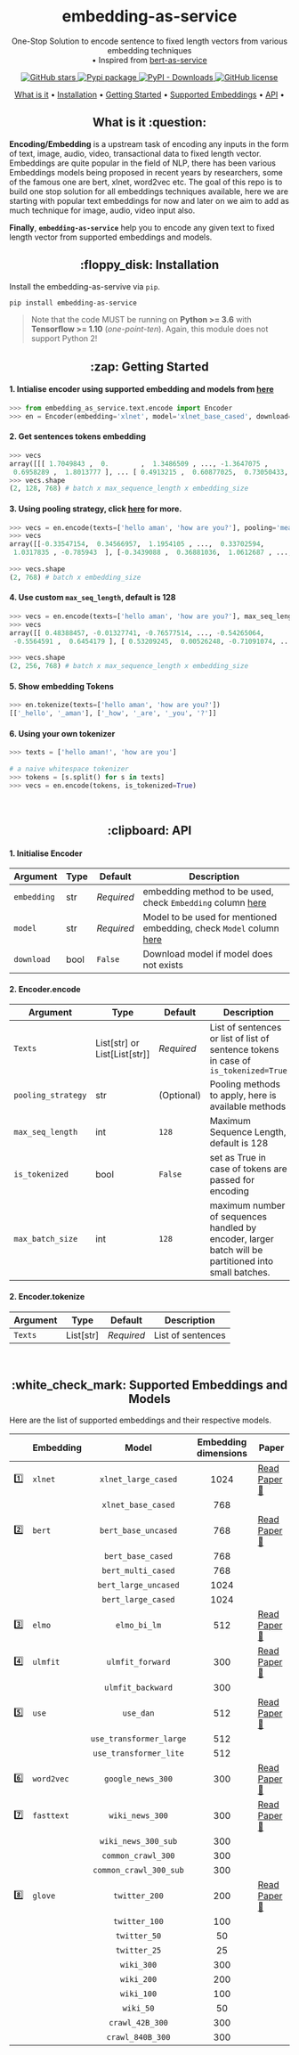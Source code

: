 
<h1 align="center">embedding-as-service</h1>  
<p align="center">One-Stop Solution to encode sentence to fixed length vectors from various embedding techniques   
<br>• Inspired from <a href="https://github.com/hanxiao/bert-as-service"> bert-as-service</a> </p>  
<p align="center">  
  <a href="https://github.com/amansrivastava17/embedding-as-service/stargazers">  
    <img src="https://img.shields.io/github/stars/amansrivastava17/embedding-as-service.svg?colorA=orange&colorB=orange&logo=github"  
         alt="GitHub stars">  
  </a>  
  <a href="https://pypi.org/project/embedding-as-service/">  
      <img src="https://img.shields.io/pypi/v/embedding-as-service?colorB=brightgreen" alt="Pypi package">  
    </a>  
  <a href="https://pypi.org/project/embedding-as-service/">  
      <img alt="PyPI - Downloads" src="https://img.shields.io/pypi/dm/embedding-as-service">  
  </a>  
  <a href="https://github.com/amansrivastava/embedding-as-service/blob/master/LICENSE">  
        <img src="https://img.shields.io/github/license/amansrivastava17/embedding-as-service.svg"  
             alt="GitHub license">  
  </a>  
</p>  
  
<p align="center">  
 <a href="#what-is-it-question">What is it</a> •  
  <a href="#floppy_disk-installation">Installation</a> •  
  <a href="#-zap-getting-started">Getting Started</a> •  
  <a href="#-white_check_mark-supported-embeddings-and-models">Supported Embeddings</a> •  
  <a href="#-clipboard-api-">API</a> •   
</p>  
  
<h2 align="center">What is it :question:</h3>  
  
**Encoding/Embedding** is a upstream task of encoding any inputs in the form of text, image, audio, video, transactional data to fixed length vector. Embeddings are quite popular in the field of NLP, there has been various Embeddings models being proposed in recent years by researchers, some of the famous one are bert, xlnet, word2vec etc. The goal of this repo is to build one stop solution for all embeddings techniques available, here we are starting with popular text embeddings for now and later on we aim  to add as much technique for image, audio, video input also.  
  
**Finally**, **`embedding-as-service`** help you to encode any given text to fixed length vector from supported embeddings and models.  
  
<h2 align="center">:floppy_disk: Installation</h2>  
  
Install the embedding-as-servive via `pip`.   
```bash  
pip install embedding-as-service
```  
> Note that the code MUST be running on **Python >= 3.6** with **Tensorflow >= 1.10** (_one-point-ten_). Again, this module does not support Python 2!  
  
<h2 align="center"> :zap: Getting Started</h2>  
  
#### 1. **Intialise encoder using supported embedding** and models from <a href="#-white_check_mark-supported-embeddings-and-models">here</a>  
```python  
>>> from embedding_as_service.text.encode import Encoder  
>>> en = Encoder(embedding='xlnet', model='xlnet_base_cased', download=True)  
```  
#### 2. Get sentences **tokens embedding**  
```python >>> vecs = en.encode(texts=['hello aman', 'how are you?'])  
>>> vecs  
array([[[ 1.7049843 ,  0.        ,  1.3486509 , ..., -1.3647075 ,  
 0.6958289 ,  1.8013777 ], ... [ 0.4913215 ,  0.60877025,  0.73050433, ..., -0.64490885, 0.8525057 ,  0.3080206 ]]], dtype=float32)  
>>> vecs.shape  
(2, 128, 768) # batch x max_sequence_length x embedding_size  
```  
#### 3. Using **pooling strategy**, click <a href="#pooling strategy">here</a> for more.  
```python  
>>> vecs = en.encode(texts=['hello aman', 'how are you?'], pooling='mean')  
>>> vecs  
array([[-0.33547154,  0.34566957,  1.1954105 , ...,  0.33702594,  
 1.0317835 , -0.785943  ], [-0.3439088 ,  0.36881036,  1.0612687 , ...,  0.28851607, 1.1107115 , -0.6253736 ]], dtype=float32)  
  
>>> vecs.shape  
(2, 768) # batch x embedding_size  
```  
#### 4. Use custom `max_seq_length`, default is 128  
```python  
>>> vecs = en.encode(texts=['hello aman', 'how are you?'], max_seq_length=256)  
>>> vecs  
array([[ 0.48388457, -0.01327741, -0.76577514, ..., -0.54265064,  
 -0.5564591 ,  0.6454179 ], [ 0.53209245,  0.00526248, -0.71091074, ..., -0.5171917 , -0.40458363,  0.6779779 ]], dtype=float32)  
  
>>> vecs.shape  
(2, 256, 768) # batch x max_sequence_length x embedding_size  
```  
#### 5. Show embedding Tokens  
```python  
>>> en.tokenize(texts=['hello aman', 'how are you?'])  
[['_hello', '_aman'], ['_how', '_are', '_you', '?']]  
```  
  
#### 6. Using your own tokenizer  
```python  
>>> texts = ['hello aman!', 'how are you']  
  
# a naive whitespace tokenizer  
>>> tokens = [s.split() for s in texts]  
>>> vecs = en.encode(tokens, is_tokenized=True)  
```  
<br>
<h2 align="center"> :clipboard: API </h2>  

#### 1.  Initialise Encoder

  | Argument | Type | Default | Description |
|--------------------|------|-------------|----------------------------------------------------------------------------------------------------------------------------------------------------------------|
| `embedding` | str | *Required* | embedding method to be used, check `Embedding` column <a href="#-white_check_mark-supported-embeddings-and-models">here</a>|
| `model`| str |*Required*| Model to be used for mentioned embedding, check `Model` column <a href="#-white_check_mark-supported-embeddings-and-models">here</a>|
| `download`| bool |`False`| Download model if model does not exists|

#### 2.  Encoder.encode

  | Argument | Type | Default | Description |
|--------------------|------|-------------|----------------------------------------------------------------------------------------------------------------------------------------------------------------|
| `Texts` | List[str] or List[List[str]] | *Required* | List of sentences or list of list of sentence tokens in case of `is_tokenized=True`
| `pooling_strategy`| str |(Optional)| Pooling methods to apply, here is available methods|
| `max_seq_length`| int | `128` | Maximum Sequence Length, default is 128|
| `is_tokenized` | bool | `False` | set as True in case of tokens are passed for encoding |  
| `max_batch_size` | int | `128` | maximum number of sequences handled by encoder, larger batch will be partitioned into small batches. |
  
  #### 2.  Encoder.tokenize
  | Argument | Type | Default | Description |
|--------------------|------|-------------|----------------------------------------------------------------------------------------------------------------------------------------------------------------|
| `Texts` | List[str] | *Required* | List of sentences  

<br>

<h2 align="center" href="#supported-models"> :white_check_mark: Supported Embeddings and Models</h2>  
  
Here are the list of supported embeddings and their respective models.  
  
|  |Embedding  | Model  | Embedding dimensions | Paper |   
|:--|:--|:--:|:--:|--|  
|:one: |`xlnet` |`xlnet_large_cased` | 1024| <a href="https://arxiv.org/abs/1906.08237"> Read Paper :bookmark: </a>|  
||  |`xlnet_base_cased` | 768| |  
|:two: |`bert` |`bert_base_uncased` | 768| <a href="https://arxiv.org/abs/1810.04805"> Read Paper :bookmark:  </a>|  
|||`bert_base_cased` | 768| |  
||  |`bert_multi_cased` | 768||   
||  |`bert_large_uncased` | 1024||   
||  |`bert_large_cased` | 1024| |  
|:three: |`elmo` |`elmo_bi_lm` | 512| <a href="https://allennlp.org/elmo"> Read Paper :bookmark: </a>|  
|:four: |`ulmfit` |`ulmfit_forward` | 300|<a href="https://arxiv.org/abs/1801.06146"> Read Paper :bookmark: </a>|   
|||`ulmfit_backward` | 300| |  
|:five: |`use`|`use_dan` | 512| <a href="https://arxiv.org/abs/1803.11175"> Read Paper :bookmark: </a>|  
||  |`use_transformer_large` | 512| |  
||  |`use_transformer_lite` | 512| |  
|:six: |`word2vec`|`google_news_300` | 300| <a href="https://arxiv.org/abs/1301.3781"> Read Paper :bookmark:  </a>|  
|:seven: |`fasttext`|`wiki_news_300` | 300| <a href="https://arxiv.org/abs/1607.01759"> Read Paper :bookmark: </a>|  
||  |`wiki_news_300_sub` | 300| |  
||  |`common_crawl_300` | 300| |  
||  |`common_crawl_300_sub` | 300| |  
|:eight: |`glove`|`twitter_200` | 200| <a href="https://nlp.stanford.edu/pubs/glove.pdf"> Read Paper :bookmark:  </a>|  
||  |`twitter_100` | 100| |  
||  |`twitter_50` | 50| |  
||  |`twitter_25` | 25| |  
||  |`wiki_300` | 300| |  
||  |`wiki_200` | 200| |  
||  |`wiki_100` | 100| |  
||  |`wiki_50` | 50| |  
||  |`crawl_42B_300` | 300| |  
||  |`crawl_840B_300` | 300| |